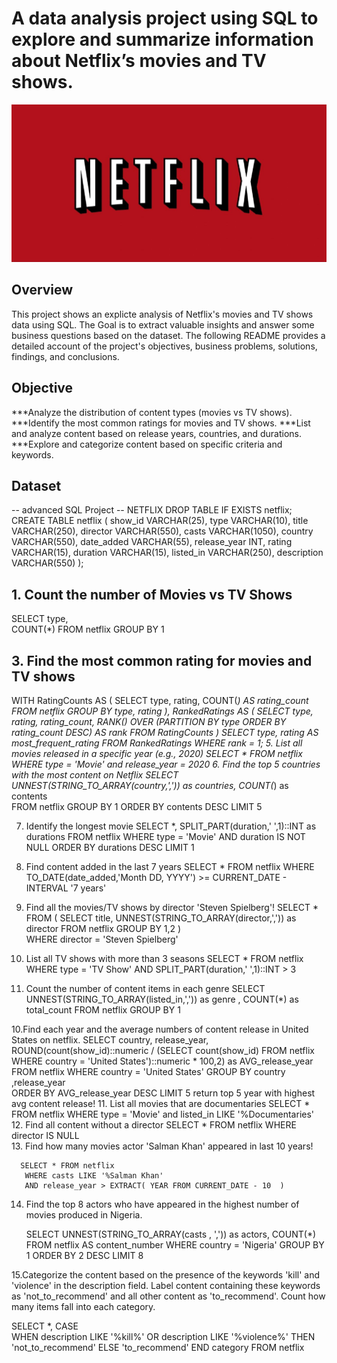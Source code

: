 # A data analysis project using SQL to explore and summarize information about Netflix’s movies and TV shows.
![Netflixbild](https://github.com/freemandjomo/Netflix_sql_project/blob/main/netflix_bild.jpg)
## Overview  
This project shows an explicte analysis of Netflix's movies and TV shows data using SQL. The Goal is to extract valuable insights and answer some business questions based on the dataset. The following README provides a detailed account of the project's objectives, business problems, solutions, findings, and conclusions.


## Objective
***Analyze the distribution of content types (movies vs TV shows).
***Identify the most common ratings for movies and TV shows.
***List and analyze content based on release years, countries, and durations.
***Explore and categorize content based on specific criteria and keywords.

## Dataset
-- advanced SQL Project -- NETFLIX 
DROP TABLE IF EXISTS netflix;
CREATE TABLE netflix
(
    show_id      VARCHAR(25),
    type         VARCHAR(10),
    title        VARCHAR(250),
    director     VARCHAR(550),
    casts        VARCHAR(1050),
    country      VARCHAR(550),
    date_added   VARCHAR(55),
    release_year INT,
    rating       VARCHAR(15),
    duration     VARCHAR(15),
    listed_in    VARCHAR(250),
    description  VARCHAR(550)
);
## 1. Count the number of Movies vs TV Shows
   
  SELECT type,   
	    COUNT(*) 
	    FROM netflix 
	 GROUP BY 1

## 3. Find the most common rating for movies and TV shows


   WITH RatingCounts AS (
    SELECT 
        type,
        rating,
        COUNT(*) AS rating_count
    FROM netflix
    GROUP BY type, rating
),
RankedRatings AS (
    SELECT 
        type,
        rating,
        rating_count,
        RANK() OVER (PARTITION BY type ORDER BY rating_count DESC) AS rank
    FROM RatingCounts
)
SELECT 
    type,
    rating AS most_frequent_rating
FROM RankedRatings
WHERE rank = 1;
5. List all movies released in a specific year (e.g., 2020)
    SELECT * 
	FROM netflix
	WHERE type = 'Movie' and release_year = 2020
6. Find the top 5 countries with the most content on Netflix
    SELECT UNNEST(STRING_TO_ARRAY(country,',')) as countries, 
	  COUNT(*) as contents    
	  FROM  netflix
	  GROUP BY 1
	  ORDER BY contents DESC
	  LIMIT 5
	  
7. Identify the longest movie
    SELECT *, 
	       SPLIT_PART(duration,' ',1)::INT as durations 
	FROM  netflix
	     WHERE type = 'Movie' AND duration IS NOT NULL 
	     ORDER BY durations DESC
	    LIMIT 1
	
8. Find content added in the last 7 years
SELECT * 
FROM netflix 
WHERE 
    TO_DATE(date_added,'Month DD, YYYY') >= CURRENT_DATE - INTERVAL '7 years'
9. Find all the movies/TV shows by director 'Steven Spielberg'!
SELECT * 
FROM (
SELECT title,
       UNNEST(STRING_TO_ARRAY(director,',')) as director FROM netflix
	   GROUP BY 1,2 )  
WHERE director = 'Steven Spielberg'	   
10. List all TV shows with more than 3 seasons
SELECT * 
    FROM netflix
    WHERE  type = 'TV Show'
    AND SPLIT_PART(duration,' ',1)::INT > 3 
11. Count the number of content items in each genre
SELECT
       UNNEST(STRING_TO_ARRAY(listed_in,',')) as genre ,
	   COUNT(*) as total_count 
FROM netflix
GROUP BY  1 
   
10.Find each year and the average numbers of content release in United States on netflix.
SELECT country,
       release_year,
       ROUND(count(show_id)::numeric /  (SELECT count(show_id) FROM netflix WHERE country = 'United States')::numeric * 100,2)
	   as AVG_release_year   
       FROM netflix 
	   WHERE country = 'United States'
       GROUP BY country ,release_year   
	   ORDER BY AVG_release_year DESC
	   LIMIT 5
return top 5 year with highest avg content release!
11. List all movies that are documentaries
    SELECT * 
	FROM netflix
	WHERE type = 'Movie' and listed_in LIKE '%Documentaries' 
12. Find all content without a director
    SELECT * 
	FROM netflix 
	WHERE director IS NULL  
13. Find how many movies actor 'Salman Khan' appeared in last 10 years!
      
	  SELECT * FROM netflix
	   WHERE casts LIKE '%Salman Khan'
	   AND release_year > EXTRACT( YEAR FROM CURRENT_DATE - 10  )
	   
14. Find the top 8 actors who have appeared in the highest number of movies produced in Nigeria.
       
	   SELECT UNNEST(STRING_TO_ARRAY(casts , ',')) as actors,
	          COUNT(*) FROM netflix AS content_number 
			  WHERE  country = 'Nigeria' 
			  GROUP BY 1 
	          ORDER BY 2 DESC
			  LIMIT 8
			  
15.Categorize the content based on the presence of the keywords 'kill' and 'violence' in 
the description field. Label content containing these keywords as 'not_to_recommend' and all other 
content as 'to_recommend'. Count how many items fall into each category.

   SELECT *,
	 CASE  
	 WHEN description LIKE '%kill%'
	   OR description LIKE '%violence%' THEN 'not_to_recommend'
	 ELSE 'to_recommend'
	END category 
	   FROM netflix 
